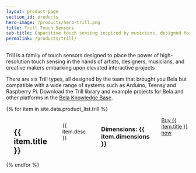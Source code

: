 ```yaml
---
layout: product-page
section_id: products
hero-image: /products/hero-trill.png
title: Trill Touch Sensors
sub-title: Capacitive touch sensing inspired by musicians, designed for makers
permalink: /products/trill/
---
```


Trill is a family of touch sensors designed to place the power of high-resolution touch sensing in the hands of artists, designers, musicians, and creative makers embarking upon elevated interactive projects

There are six Trill types, all designed by the team that brought you Bela but compatible with a wide range of systems such as Arduino, Teensy and Raspberry Pi. Download the Trill library and example projects for Bela and other platforms in the <a href="https://learn.bela.io/products/trill/about-trill/">Bela Knowledge Base</a>.

{% for item in site.data.product_list.trill %}
<div class='row product-item'>
    <div class='medium-4 columns'>
      <img class="fadeinleft" alt="" src="{{ site.baseurl }}/images/products/trill/{{ item.image }}"/>
    </div>
    <div class='medium-8 columns'>
      <div class='spacing'></div>
      <h2>{{ item.title }}</h2>
      <div class='spacing'></div>
      <p>{{ item.desc }}</p>
      <div class='spacing'></div>
      <h3>Dimensions: {{ item.dimensions }}</h3>
      <a class='button buy' href="{{ item.url }}" target='_blank'>Buy {{ item.title }} now <i class='fas fa-arrow-right'></i></a>
  </div>
</div>
{% endfor %}

